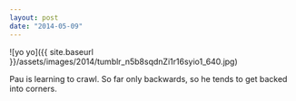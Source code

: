 ```yaml
---
layout: post
date: "2014-05-09"
---
```


![yo yo]({{ site.baseurl }}/assets/images/2014/tumblr_n5b8sqdnZi1r16syio1_640.jpg)

Pau is learning to crawl. So far only backwards, so he tends to get backed into corners.
